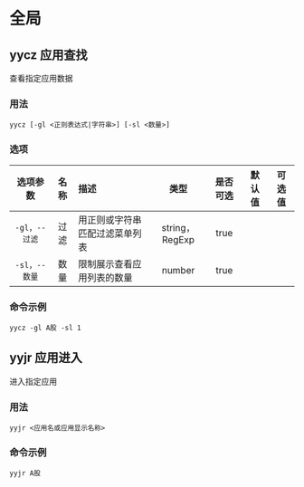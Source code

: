 # 全局

## yycz 应用查找 
查看指定应用数据

### 用法

`yycz [-gl <正则表达式|字符串>] [-sl <数量>]`


### 选项
| 选项参数 | 名称 | 描述 | 类型 | 是否可选 | 默认值 | 可选值 |
| :--: | :--: | :-- | :--: | :--: | :--: | :--: |
| `-gl，--过滤` | 过滤 | 用正则或字符串匹配过滤菜单列表 | string，RegExp | true |  |  |
| `-sl，--数量` | 数量 | 限制展示查看应用列表的数量 | number | true |  |  |

### 命令示例

`yycz -gl A股 -sl 1`
<IStockShellDemo cmd='yycz -gl A股 -sl 1' :domains='[]' :height='480'/>
## yyjr 应用进入 
进入指定应用

### 用法

`yyjr <应用名或应用显示名称>`



### 命令示例

`yyjr A股`
<IStockShellDemo cmd='yyjr A股' :domains='[]' :height='480'/>
